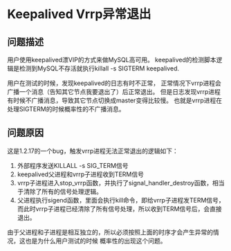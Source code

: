 # Keepalived Vrrp异常退出


## 问题描述

用户使用keepalived漂VIP的方式来做MySQL高可用。
keepalived的检测脚本逻辑是检测到MySQL不存活就执行killall -s SIGTERM keepalived.

用户在测试的时候，发现keepalived的日志有时不正常，
正常情况下vrrp进程会广播一个消息（告知其它节点我要退出了）后正常退出。
但是日志发现vrrp进程有时候不广播消息，导致其它节点切换成master变得比较慢。
也就是vrrp进程在处理SIGTERM的时候概率性的不广播消息。


## 问题原因

这是1.2.17的一个bug，触发vrrp进程无法正常退出的逻辑如下：

1. 外部程序发送KILLALL -s SIG_TERM信号
2. keepalived父进程和vrrp子进程收到TERM信号
3. vrrp子进程进入stop_vrrp函数，并执行了signal_handler_destroy函数，相当于清除了所有的信号处理逻辑。
4. 父进程执行sigend函数，里面会执行kill命令，即给vrrp子进程发TERM信号， 
而此时vrrp子进程已经清除了所有信号处理，所以收到TERM信号后，会直接退出。

由于父进程和子进程是相互独立的，所以必须按照上面的时序才会产生异常的情况，这也是为什么用户测试的时候
概率性的出现这个问题。

